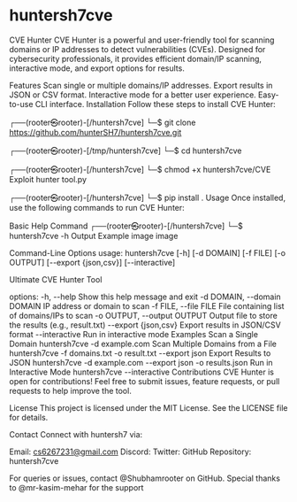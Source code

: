 # huntersh7cve
CVE Hunter
CVE Hunter is a powerful and user-friendly tool for scanning domains or IP addresses to detect vulnerabilities (CVEs). Designed for cybersecurity professionals, it provides efficient domain/IP scanning, interactive mode, and export options for results.

Features
Scan single or multiple domains/IP addresses.
Export results in JSON or CSV format.
Interactive mode for a better user experience.
Easy-to-use CLI interface.
Installation
Follow these steps to install CVE Hunter:

┌──(rooter㉿rooter)-[/huntersh7cve]
└─$ git clone https://github.com/hunterSH7/huntersh7cve.git

┌──(rooter㉿rooter)-[/tmp/huntersh7cve]
└─$ cd huntersh7cve

┌──(rooter㉿rooter)-[/huntersh7cve]
└─$ chmod +x huntersh7cve/CVE Exploit hunter tool.py

┌──(rooter㉿rooter)-[/huntersh7cve]
└─$ pip install .
Usage
Once installed, use the following commands to run CVE Hunter:

Basic Help Command
┌──(rooter㉿rooter)-[/huntersh7cve]
└─$ huntersh7cve -h
Output Example
image image

Command-Line Options
usage: huntersh7cve [-h] [-d DOMAIN] [-f FILE] [-o OUTPUT] [--export {json,csv}] [--interactive]

Ultimate CVE Hunter Tool

options:
  -h, --help            Show this help message and exit
  -d DOMAIN, --domain DOMAIN
                        IP address or domain to scan
  -f FILE, --file FILE  File containing list of domains/IPs to scan
  -o OUTPUT, --output OUTPUT
                        Output file to store the results (e.g., result.txt)
  --export {json,csv}   Export results in JSON/CSV format
  --interactive         Run in interactive mode
Examples
Scan a Single Domain
huntersh7cve -d example.com 
Scan Multiple Domains from a File
huntersh7cve -f domains.txt -o result.txt --export json
Export Results to JSON
huntersh7cve -d example.com --export json -o results.json
Run in Interactive Mode
huntersh7cve --interactive
Contributions
CVE Hunter is open for contributions! Feel free to submit issues, feature requests, or pull requests to help improve the tool.

License
This project is licensed under the MIT License. See the LICENSE file for details.

Contact
Connect with huntersh7 via:

Email: cs6267231@gmail.com
Discord: 
Twitter: 
GitHub Repository: huntersh7cve

For queries or issues, contact @Shubhamrooter on GitHub. Special thanks to @mr-kasim-mehar for the support
